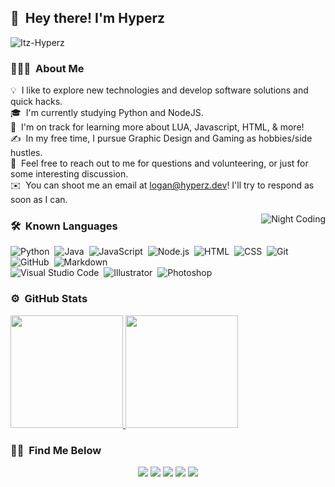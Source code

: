 ## 👋 &nbsp;Hey there! I'm Hyperz

<p align="left"> <img src="https://komarev.com/ghpvc/?username=Itz-Hyperz&label=Views&color=blue&style=plastic" alt="Itz-Hyperz" /> </p>

### 👨🏻‍💻 &nbsp;About Me

💡 &nbsp;I like to explore new technologies and develop software solutions and quick hacks.\
🎓 &nbsp;I'm currently studying Python and NodeJS.\
🌱 &nbsp;I'm on track for learning more about LUA, Javascript, HTML, & more!\
✍️ &nbsp;In my free time, I pursue Graphic Design and Gaming as hobbies/side hustles.\
💬 &nbsp;Feel free to reach out to me for questions and volunteering, or just for some interesting discussion.\
✉️ &nbsp;You can shoot me an email at logan@hyperz.dev! I'll try to respond as soon as I can.

<img alt="Night Coding" src="https://hyperz.dev/images/uploads/0zal6nli.gif" align="right"/>

### 🛠 &nbsp;Known Languages

![Python](https://img.shields.io/badge/-Python-333333?style=flat&logo=python)&nbsp;
![Java](https://img.shields.io/badge/-Java-333333?style=flat&logo=Java&logoColor=FFA518)&nbsp;
![JavaScript](https://img.shields.io/badge/-JavaScript-333333?style=flat&logo=javascript)&nbsp;
![Node.js](https://img.shields.io/badge/-Node.js-333333?style=flat&logo=node.js)&nbsp;
![HTML](https://img.shields.io/badge/-HTML-333333?style=flat&logo=HTML5)&nbsp;
![CSS](https://img.shields.io/badge/-CSS-333333?style=flat&logo=CSS3&logoColor=1572B6)&nbsp;
![Git](https://img.shields.io/badge/-Git-333333?style=flat&logo=git)&nbsp;
![GitHub](https://img.shields.io/badge/-GitHub-333333?style=flat&logo=github)&nbsp;
![Markdown](https://img.shields.io/badge/-Markdown-333333?style=flat&logo=markdown)\
![Visual Studio Code](https://img.shields.io/badge/-Visual%20Studio%20Code-333333?style=flat&logo=visual-studio-code&logoColor=007ACC)&nbsp;
![Illustrator](https://img.shields.io/badge/-Illustrator-333333?style=flat&logo=adobe-illustrator)&nbsp;
![Photoshop](https://img.shields.io/badge/-Photoshop-333333?style=flat&logo=adobe-photoshop)

### ⚙️ &nbsp;GitHub Stats

<p align="left">
<a href="https://github.com/Itz-Hyperz">
  <img height="180em" src="https://github-readme-stats-eight-theta.vercel.app/api?username=Itz-Hyperz&show_icons=true&theme=react&include_all_commits=true&count_private=true"/>
  <img height="180em" src="https://github-readme-stats-eight-theta.vercel.app/api/top-langs/?username=Itz-Hyperz&layout=compact&langs_count=8&theme=react"/>
</a>
</p>

### 🤝🏻 &nbsp;Find Me Below

<p align="center">
<a href="https://www.hyperz.dev"><img src="https://img.shields.io/badge/-hyperz.dev-3423A6?style=flat-square&logo=Google-Codepen&logoColor=white"/></a>
<a href="mailto:logan@hyperz.dev"><img src="https://img.shields.io/badge/-logan@hyperz.dev-D14836?style=flat-square&logo=Gmail&logoColor=white"/></a>
<a href="https://instagram.com/realhyperzyt"><img src="https://img.shields.io/badge/-@realhyperzyt-E4405F?style=flat-square&logo=Instagram&logoColor=white"/></a>
<a href="https://discord.gg/d5Wbegw"><img src="https://img.shields.io/badge/-Discord-1877F2?style=flat-square&logo=Discord&logoColor=white"/></a>
<a href="https://www.twitter.com/itz_hyperz"><img src="https://img.shields.io/badge/-@itz_hyperz-1769FF?style=flat-square&logo=Twitter&logoColor=white"/></a>
</p>
